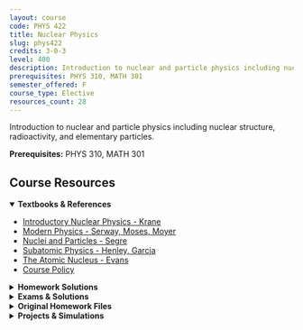 ```yaml
---
layout: course
code: PHYS 422
title: Nuclear Physics
slug: phys422
credits: 3-0-3
level: 400
description: Introduction to nuclear and particle physics including nuclear structure, radioactivity, and elementary particles.
prerequisites: PHYS 310, MATH 301
semester_offered: F
course_type: Elective
resources_count: 28
---
```


Introduction to nuclear and particle physics including nuclear structure, radioactivity, and elementary particles.

**Prerequisites:** PHYS 310, MATH 301

## <i class="fas fa-book"></i> Course Resources

<details open>
<summary><strong><i class="fas fa-book"></i> Textbooks & References</strong></summary>
<ul>
<li><a href="/assets/resources/electives/phys422/textbooks/1.Introductory Nuclear Physics-Kenneth S. Krane.pdf">Introductory Nuclear Physics - Krane</a></li>
<li><a href="/assets/resources/electives/phys422/textbooks/2. Modern Physics 3rd Edition (Serway, Moses, Moyer).pdf">Modern Physics - Serway, Moses, Moyer</a></li>
<li><a href="/assets/resources/electives/phys422/textbooks/3. Nuclei and Particles-An Introduction (Segre).pdf">Nuclei and Particles - Segre</a></li>
<li><a href="/assets/resources/electives/phys422/textbooks/4. Subatomic Physics (Henley, Garcia).pdf">Subatomic Physics - Henley, Garcia</a></li>
<li><a href="/assets/resources/electives/phys422/textbooks/5. The Atomic Nucleus (Evans).djvu">The Atomic Nucleus - Evans</a></li>
<li><a href="/assets/resources/electives/phys422/textbooks/PHYS 422-222 COURSE POLICY.pdf">Course Policy</a></li>
</ul>
</details>

<details>
<summary><strong><i class="fas fa-file-alt"></i> Homework Solutions</strong></summary>
<ul>
<li><a href="/assets/resources/electives/phys422/homework/PHYS 422-222 HW-1 Solutions.pdf">HW 1 - Solutions</a></li>
<li><a href="/assets/resources/electives/phys422/homework/PHYS 422-222 HW-2 Solutions.docx">HW 2 - Solutions</a></li>
<li><a href="/assets/resources/electives/phys422/homework/PHYS 422-222 HW-3 Solutions.pdf">HW 3 - Solutions</a></li>
<li><a href="/assets/resources/electives/phys422/homework/PHYS 422-222 HW-4 Solutions.docx">HW 4 - Solutions</a></li>
<li><a href="/assets/resources/electives/phys422/homework/PHYS 422-222 HW-5 Solutions.docx">HW 5 - Solutions</a></li>
<li><a href="/assets/resources/electives/phys422/homework/PHYS 422-222 HW-6 Solutions.docx">HW 6 - Solutions</a></li>
<li><a href="/assets/resources/electives/phys422/homework/PHYS 422-222 HW-7 Solutions.docx">HW 7 - Solutions</a></li>
<li><a href="/assets/resources/electives/phys422/homework/PHYS 422-222 HW-8 Solutions.docx">HW 8 - Solutions</a></li>
<li><a href="/assets/resources/electives/phys422/homework/PHYS 422-222 HW-9 Solutions(1).docx">HW 9 - Solutions</a></li>
</ul>
</details>

<details>
<summary><strong><i class="fas fa-chart-bar"></i> Exams & Solutions</strong></summary>
<ul>
<li><a href="/assets/resources/electives/phys422/exams/PHYS 422-222 Major-1 Exam Solutions.docx">Major Exam 1 - Solutions</a></li>
<li><a href="/assets/resources/electives/phys422/exams/PHYS 422-222 Major-2 Exam Solutions.docx">Major Exam 2 - Solutions</a></li>
</ul>
</details>

<details>
<summary><strong><i class="fas fa-clipboard-list"></i> Original Homework Files</strong></summary>
<ul>
<li><a href="/assets/resources/electives/phys422/422HW1.nb">Homework 1 (Mathematica)</a></li>
<li><a href="/assets/resources/electives/phys422/422HW1.pdf">Homework 1 (PDF)</a></li>
<li><a href="/assets/resources/electives/phys422/422HW2.nb">Homework 2 (Mathematica)</a></li>
<li><a href="/assets/resources/electives/phys422/422HW2.pdf">Homework 2 (PDF)</a></li>
<li><a href="/assets/resources/electives/phys422/422HW4.pdf">Homework 4</a></li>
<li><a href="/assets/resources/electives/phys422/422HW5.nb">Homework 5 (Mathematica)</a></li>
<li><a href="/assets/resources/electives/phys422/422HW5.pdf">Homework 5 (PDF)</a></li>
<li><a href="/assets/resources/electives/phys422/422HW7.pdf">Homework 7</a></li>
<li><a href="/assets/resources/electives/phys422/422HW8.pdf">Homework 8</a></li>
</ul>
</details>

<details>
<summary><strong><i class="fas fa-chart-bar"></i> Projects & Simulations</strong></summary>
<ul>
<li><a href="/assets/resources/electives/phys422/Monte Carlo Simulation of Radiation Transport (Gamma Rays).pdf">Monte Carlo Simulation Report</a></li>
<li><a href="/assets/resources/electives/phys422/Monte Carlo for Gamma Ray Transport.ipynb" download>Monte Carlo Simulation Code</a></li>
</ul>
</details>